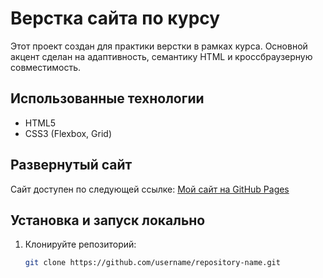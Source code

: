 # Верстка сайта по курсу

Этот проект создан для практики верстки в рамках курса. Основной акцент сделан на адаптивность, семантику HTML и кроссбраузерную совместимость.

## Использованные технологии
- HTML5
- CSS3 (Flexbox, Grid)

## Развернутый сайт
Сайт доступен по следующей ссылке: [Мой сайт на GitHub Pages](https://username.github.io/repository-name)

## Установка и запуск локально
1. Клонируйте репозиторий:
   ```bash
   git clone https://github.com/username/repository-name.git
